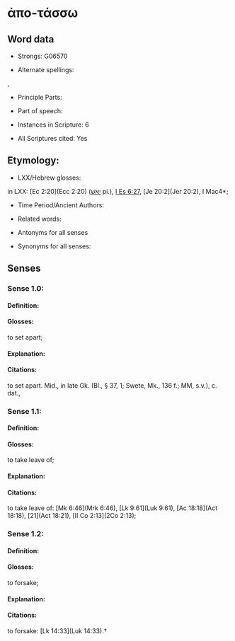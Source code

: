 # ἀπο-τάσσω

<!-- Status: S2=NeedsEdits -->
<!-- Lexica used for edits:   -->

## Word data

* Strongs: G06570

* Alternate spellings:

,

* Principle Parts: 


* Part of speech: 


* Instances in Scripture: 6

* All Scriptures cited: Yes

## Etymology: 


* LXX/Hebrew glosses: 

in LXX: [Ec 2:20](Ecc 2:20) ([יאשׁ](//en-uhl/H2976) pi.), [I Es 6:27](1Esd.6.27), [Je 20:2](Jer 20:2), I Mac4*;

* Time Period/Ancient Authors: 


* Related words: 

* Antonyms for all senses

* Synonyms for all senses: 


## Senses 


### Sense  1.0: 

#### Definition: 

#### Glosses: 

to set apart; 

#### Explanation: 


#### Citations: 

to set apart. Mid., in late Gk. (Bl., § 37, 1; Swete, Mk., 136 f.; MM, s.v.), c. dat.,

### Sense  1.1: 

#### Definition: 

#### Glosses: 

to take leave of; 

#### Explanation: 


#### Citations: 

to take leave of: [Mk 6:46](Mrk 6:46), [Lk 9:61](Luk 9:61), [Ac 18:18](Act 18:18), [21](Act 18:21), [II Co 2:13](2Co 2:13);

### Sense  1.2: 

#### Definition: 

#### Glosses: 

to forsake; 

#### Explanation: 


#### Citations: 

to forsake: [Lk 14:33](Luk 14:33).†
